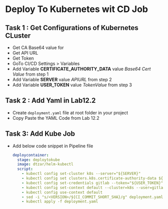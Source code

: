 # Deploy To Kubernetes wit CD Job

## Task 1 : Get Configurations of Kubernetes CLuster

- Get CA Base64 value for
- Get API URL
- Get Token
- GoTo CI/CD Settings > Variables
- Add Variable **CERTIFICATE_AUTHORITY_DATA** value _Base64 Cert Value_ from step 1
- Add Variable **SERVER** value _APIURL_ from step 2
- Add Variable **USER_TOKEN** value _TokenValue_ from step 3
## Task 2 : Add Yaml in Lab12.2

- Create `deployment.yaml` file at root folder in your project
- Copy Paste the YAML Code from Lab 12.2

## Task 3: Add Kube Job

- Add below code snippet in Pipeline file
  ```yaml
  deploycontainer:
    stage: deploytokube
    image: dtzar/helm-kubectl
    script:
      - kubectl config set-cluster k8s --server="${SERVER}"
      - kubectl config set clusters.k8s.certificate-authority-data ${CERTIFICATE_AUTHORITY_DATA}
      - kubectl config set-credentials gitlab --token="${USER_TOKEN}"
      - kubectl config set-context default --cluster=k8s --user=gitlab
      - kubectl config use-context default
      - sed -i "s/<VERSION>/${CI_COMMIT_SHORT_SHA}/g" deployment.yaml
      - kubectl apply -f deployment.yaml
  ```